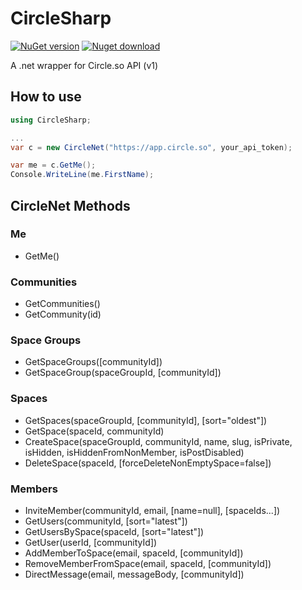# CircleSharp 
[![NuGet version](https://img.shields.io/nuget/v/CircleSharp.svg?style=flat&logo=nuget&color=informational)](https://www.nuget.org/packages/CircleSharp/) 
[![Nuget download](https://img.shields.io/nuget/dt/CircleSharp?color=red&logo=sss&style=social)](https://www.nuget.org/packages/CircleSharp/) 

A .net wrapper for Circle.so API (v1)

## How to use 

```c#
using CircleSharp;

...
var c = new CircleNet("https://app.circle.so", your_api_token);

var me = c.GetMe();
Console.WriteLine(me.FirstName);
```

## CircleNet Methods

### Me

- GetMe()

### Communities

- GetCommunities()
- GetCommunity(id)

### Space Groups

- GetSpaceGroups([communityId])
- GetSpaceGroup(spaceGroupId, [communityId])

### Spaces

- GetSpaces(spaceGroupId, [communityId], [sort="oldest"])
- GetSpace(spaceId, communityId)
- CreateSpace(spaceGroupId, communityId, name, slug, 
  isPrivate, isHidden, isHiddenFromNonMember, isPostDisabled)
- DeleteSpace(spaceId, [forceDeleteNonEmptySpace=false])

### Members

- InviteMember(communityId, email, [name=null], [spaceIds...])
- GetUsers(communityId, [sort="latest"])
- GetUsersBySpace(spaceId, [sort="latest"])
- GetUser(userId, [communityId])
- AddMemberToSpace(email, spaceId, [communityId])
- RemoveMemberFromSpace(email, spaceId, [communityId])
- DirectMessage(email, messageBody, [communityId])
